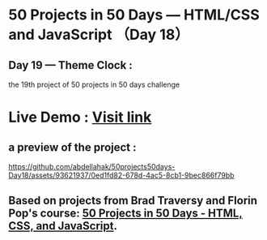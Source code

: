 # 50 Projects in 50 Days — HTML/CSS and JavaScript （Day 18）

## Day 19 — Theme Clock :

the 19th project of 50 projects in 50 days challenge

# Live Demo : <a href="https://abdellahak.github.io/50projects50days-Day19/">Visit link</a>

## a preview of the project :

https://github.com/abdellahak/50projects50days-Day18/assets/93621937/0ed1fd82-678d-4ac5-8cb1-9bec866f79bb

## Based on projects from Brad Traversy and Florin Pop's course: <a href="https://50projects50days.com">50 Projects in 50 Days - HTML, CSS, and JavaScript</a>.
